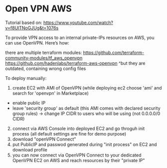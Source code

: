 
# Open VPN AWS
Tutorial based on:
https://www.youtube.com/watch?v=f8UlTNoGJUg&t=1076s

To provide VPN access to an internal private-IPs resources on AWS, you can use OpenVPN. Here’s how:

there are multiple terraform modules:
https://github.com/terraform-community-modules/tf_aws_openvpn
https://github.com/hadenlabs/terraform-aws-openvpn
^but they are outdated, containing wrong config files

To deploy manually:

1. create EC2 with AMI of OpenVPN (while deploying ec2 choose 'ami' and search for 'openvpn' in Marketplace)
  - enable public IP 
  - leave 'security group' as default (this AMI comes with declared security group rules) -> change IP CIDR to users who will be using (not 0.0.0.0/0 CIDR)
2. connect via AWS Console into deployed EC2 and go throguh init process (all default settings are fine for demo purpose)
3. download "openVPN Connect" 
4. put PublicIP and passwod generated during "init process" on EC2 and download profile
5. you can now connect via OpenVPN Connect to your dedicated OpenVPN EC2 on AWS and reach resources by their "private IP"